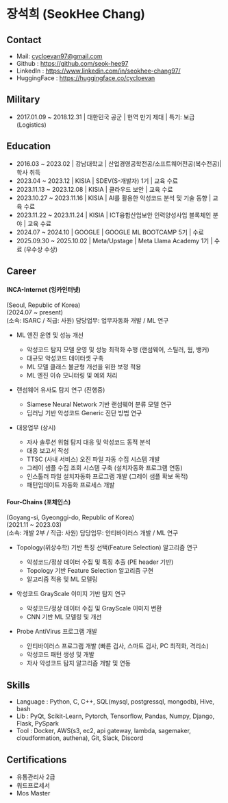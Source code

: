 # **장석희 (SeokHee Chang)**


## **Contact**
- Mail: <cycloevan97@gmail.com>
- Github : <https://github.com/seok-hee97>
- LinkedIn : <https://www.linkedin.com/in/seokhee-chang97/>
- HuggingFace : <https://huggingface.co/cycloevan>

## **Military**
- 2017.01.09 ~ 2018.12.31 | 대한민국 공군 | 현역 만기 제대  | 특기: 보급(Logistics)

## **Education**
- 2016.03 ~ 2023.02 | 강남대학교 | 산업경영공학전공/소프트웨어전공(복수전공)| 학사 취득   
- 2023.04 ~ 2023.12 | KISIA | SDEV(S-개발자) 1기 | 교육 수료 
- 2023.11.13 ~ 2023.12.08 | KISIA | 클라우드 보안 | 교육 수료  
- 2023.10.27 ~ 2023.11.16 | KISIA | AI를 활용한 악성코드 분석 및 기술 동향 | 교육 수료   
- 2023.11.22 ~ 2023.11.24 | KISIA | ICT융합산업보안 인력양성사업 블록체인 분야 | 교육 수료
- 2024.07 ~ 2024.10 | GOOGLE | GOOGLE ML BOOTCAMP 5기 | 수료
- 2025.09.30 ~ 2025.10.02 | Meta/Upstage | Meta Llama Academy 1기 | 수료 (우수상 수상)


## **Career**    

#### **INCA-Internet (잉카인터넷)**
(Seoul, Republic of Korea)  
(2024.07 ~ present)  
(소속: ISARC / 직급: 사원)
담당업무: 업무자동화 개발 / ML 연구

- ML 엔진 운영 및 성능 개선
  - 악성코드 탐지 모델 운영 및 성능 최적화 수행 (랜섬웨어, 스틸러, 웜, 뱅커)
  - 대규모 악성코드 데이터셋 구축
  - ML 모델 클래스 불균형 개선을 위한 보정 적용
  - ML 엔진 이슈 모니터링 및 예외 처리

- 랜섬웨어 유사도 탐지 연구 (진행중)
  - Siamese Neural Network 기반 랜섬웨어 분류 모델 연구
  - 딥러닝 기반 악성코드 Generic 진단 방법 연구

- 대응업무 (상시)
  - 자사 솔루션 위협 탐지 대응 및 악성코드 동적 분석
  - 대응 보고서 작성
  - TTSC (사내 서비스) 오진 파일 자동 수집 시스템 개발
  - 그레이 샘플 수집 조회 시스템 구축 (설치자동화 프로그램 연동)
  - 인스톨러 파일 설치자동화 프로그램 개발 (그레이 샘플 확보 목적)
  - 패턴업데이트 자동화 프로세스 개발

#### **Four-Chains (포체인스)**
(Goyang-si, Gyeonggi-do, Republic of Korea)  
(2021.11 ~ 2023.03)  
(소속: 개발 2부 / 직급: 사원)
담당업무: 안티바이러스 개발 / ML 연구

- Topology(위상수학) 기반 특징 선택(Feature Selection) 알고리즘 연구
  - 악성코드/정상 데이터 수집 및 특징 추출 (PE header 기반)
  - Topology 기반 Feature Selection 알고리즘 구현
  - 알고리즘 적용 및 ML 모델링

- 악성코드 GrayScale 이미지 기반 탐지 연구
  - 악성코드/정상 데이터 수집 및 GrayScale 이미지 변환
  - CNN 기반 ML 모델링 및 개선

- Probe AntiVirus 프로그램 개발
  - 안티바이러스 프로그램 개발 (빠른 검사, 스마트 검사, PC 최적화, 격리소)
  - 악성코드 패턴 생성 및 개발
  - 자사 악성코드 탐지 알고리즘 개발 및 연동

## **Skills**    
- Language : Python, C, C++, SQL(mysql, postgressql, mongodb), Hive, bash     
- Lib : PyQt, Scikit-Learn, Pytorch, Tensorflow, Pandas, Numpy, Django, Flask, PySpark     
- Tool : Docker, AWS(s3, ec2, api gateway, lambda, sagemaker, cloudformation, authena), Git, Slack, Discord         
   

## **Certifications**
 - 유통관리사 2급
 - 워드프로세서
 - Mos Master





